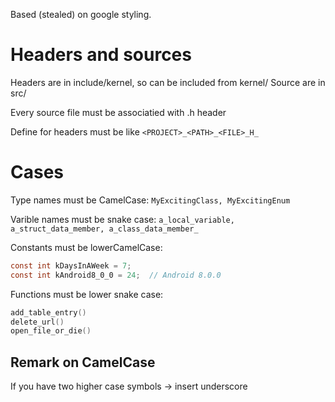 Based (stealed) on google styling.

# Headers and sources
Headers are in include/kernel, so can be included from kernel/
Source are in src/

Every source file must be associatied with .h header

Define for headers must be like `<PROJECT>_<PATH>_<FILE>_H_`

# Cases

Type names must be CamelCase: `MyExcitingClass, MyExcitingEnum`

Varible names must be snake case: `a_local_variable, a_struct_data_member, a_class_data_member_`

Constants must be lowerCamelCase: 
```c
const int kDaysInAWeek = 7;
const int kAndroid8_0_0 = 24;  // Android 8.0.0
```

Functions must be lower snake case:
```c
add_table_entry()
delete_url()
open_file_or_die()
```

## Remark on CamelCase
If you have two higher case symbols -> insert underscore
